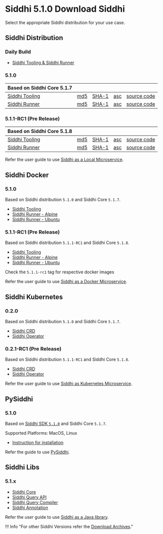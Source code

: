 # Siddhi 5.1.0 Download Siddhi

Select the appropriate Siddhi distribution for your use case. 

## Siddhi Distribution 

### **Daily Build**

<ul>
  <li><a target="_blank" href="https://wso2.org/jenkins/job/siddhi/job/siddhi-daily-build/">Siddhi Tooling & Siddhi Runner</a></li>
</ul>  

### **5.1.0**

Based on Siddhi Core 5.1.7 | &nbsp;      | &nbsp;  | &nbsp; |  &nbsp; |
------     | -----    | ----- | ----- | ----- |
[Siddhi Tooling](https://github.com/siddhi-io/distribution/releases/download/v5.1.0/siddhi-tooling-5.1.0.zip) | [md5](https://github.com/siddhi-io/distribution/releases/download/v5.1.0/siddhi-tooling-5.1.0.zip.md5) | [SHA-1](https://github.com/siddhi-io/distribution/releases/download/v5.1.0/siddhi-tooling-5.1.0.zip.sha1) | [asc](https://github.com/siddhi-io/distribution/releases/download/v5.1.0/siddhi-tooling-5.1.0.zip.asc) | [source code](https://github.com/siddhi-io/distribution/releases/tag/v5.1.0) 
[Siddhi Runner](https://github.com/siddhi-io/distribution/releases/download/v5.1.0/siddhi-runner-5.1.0.zip) | [md5](https://github.com/siddhi-io/distribution/releases/download/v5.1.0/siddhi-runner-5.1.0.zip.md5) | [SHA-1](https://github.com/siddhi-io/distribution/releases/download/v5.1.0/siddhi-runner-5.1.0.zip.sha1) | [asc](https://github.com/siddhi-io/distribution/releases/download/v5.1.0/siddhi-runner-5.1.0.zip.asc) | [source code](https://github.com/siddhi-io/distribution/releases/tag/v5.1.0)

### **5.1.1-RC1 (Pre Release)**

Based on Siddhi Core 5.1.8 | &nbsp;      | &nbsp;  | &nbsp; |  &nbsp; |
------     | -----    | ----- | ----- | ----- |
[Siddhi Tooling](https://github.com/siddhi-io/distribution/releases/download/v5.1.1-RC1/siddhi-tooling-5.1.1-RC1.zip) | [md5](https://github.com/siddhi-io/distribution/releases/download/v5.1.1-RC1/siddhi-tooling-5.1.1-RC1.zip.md5) | [SHA-1](https://github.com/siddhi-io/distribution/releases/download/v5.1.1-RC1/siddhi-tooling-5.1.1-RC1.zip.sha1) | [asc](https://github.com/siddhi-io/distribution/releases/download/v5.1.1-RC1/siddhi-tooling-5.1.1-RC1.zip.asc) | [source code](https://github.com/siddhi-io/distribution/releases/tag/v5.1.1-RC1) 
[Siddhi Runner](https://github.com/siddhi-io/distribution/releases/download/v5.1.1-RC1/siddhi-runner-5.1.1-RC1.zip) | [md5](https://github.com/siddhi-io/distribution/releases/download/v5.1.1-RC1/siddhi-runner-5.1.1-RC1.zip.md5) | [SHA-1](https://github.com/siddhi-io/distribution/releases/download/v5.1.1-RC1/siddhi-runner-5.1.1-RC1.zip.sha1) | [asc](https://github.com/siddhi-io/distribution/releases/download/v5.1.1-RC1/siddhi-runner-5.1.1-RC1.zip.asc) | [source code](https://github.com/siddhi-io/distribution/releases/tag/v5.1.1-RC1)

Refer the user guide to use [Siddhi as a Local Microservice](../docs/siddhi-as-a-local-microservice/).

## Siddhi Docker

### **5.1.0**

Based on Siddhi distribution `5.1.0` and Siddhi Core `5.1.7`.

* [Siddhi Tooling](https://hub.docker.com/r/siddhiio/siddhi-tooling) 
* [Siddhi Runner - Alpine](https://hub.docker.com/r/siddhiio/siddhi-runner-alpine) 
* [Siddhi Runner - Ubuntu](https://hub.docker.com/r/siddhiio/siddhi-runner-ubuntu)

### **5.1.1-RC1 (Pre Release)**

Based on Siddhi distribution `5.1.1-RC1` and Siddhi Core `5.1.8`.

* [Siddhi Tooling](https://hub.docker.com/r/siddhiio/siddhi-tooling) 
* [Siddhi Runner - Alpine](https://hub.docker.com/r/siddhiio/siddhi-runner-alpine) 
* [Siddhi Runner - Ubuntu](https://hub.docker.com/r/siddhiio/siddhi-runner-ubuntu)

Check the `5.1.1-rc1` tag for respective docker images

Refer the user guide to use [Siddhi as a Docker Microservice](../docs/siddhi-as-a-docker-microservice/).

## Siddhi Kubernetes 

### **0.2.0**

Based on Siddhi distribution `5.1.0` and Siddhi Core `5.1.7`.

* [Siddhi CRD](https://github.com/siddhi-io/siddhi-operator/releases/download/v0.2.0/00-prereqs.yaml)
* [Siddhi Operator](https://github.com/siddhi-io/siddhi-operator/releases/download/v0.2.0/01-siddhi-operator.yaml)

### **0.2.1-RC1 (Pre Release)**

Based on Siddhi distribution `5.1.1-RC1` and Siddhi Core `5.1.8`.

* [Siddhi CRD](https://github.com/siddhi-io/siddhi-operator/releases/download/v0.2.1-rc1/00-prereqs.yaml)
* [Siddhi Operator](https://github.com/siddhi-io/siddhi-operator/releases/download/v0.2.1-rc1/01-siddhi-operator.yaml)

Refer the user guide to use [Siddhi as Kubernetes Microservice](../docs/siddhi-as-a-kubernetes-microservice/).

## PySiddhi

### **5.1.0** 

Based on [Siddhi SDK `5.1.0`](https://github.com/siddhi-io/siddhi-sdk/releases/download/v5.1.0/siddhi-sdk-5.1.0.zip) and Siddhi Core `5.1.7`.

Supported Platforms: MacOS, Linux

* [Instruction for installation](https://siddhi-io.github.io/PySiddhi/Installation-Guide/) 

Refer the guide to use [PySiddhi](https://siddhi-io.github.io/PySiddhi/#quick-demo).

## Siddhi Libs 

### **5.1.x** 

* [Siddhi Core](https://mvnrepository.com/artifact/io.siddhi/siddhi-core)
* [Siddhi Query API](https://mvnrepository.com/artifact/io.siddhi/siddhi-query-api)
* [Siddhi Query Compiler](https://mvnrepository.com/artifact/io.siddhi/siddhi-annotations)
* [Siddhi Annotation](https://mvnrepository.com/artifact/io.siddhi/siddhi-query-compiler)

Refer the user guide to use [Siddhi as a Java library](../docs/siddhi-as-a-java-library/).

!!! Info "For other Siddhi Versions refer the [Download Archives](../../versions/)."
